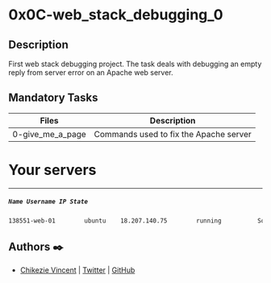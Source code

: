 # 0x0C-web_stack_debugging_0

## Description

First web stack debugging project. The task deals with debugging an empty reply from server error on an Apache web server.

## Mandatory Tasks

| Files | Description |
| ----- | ----------- |
| 0-give_me_a_page | Commands used to fix the Apache server |


# Your servers
---
##### `Name Username IP State`

```sh
138551-web-01	     ubuntu	   18.207.140.75		running		     Soft reboot	    Hard reboot	     Ask a new server
```

## Authors :black_nib:

- [Chikezie Vincent](https://www.linkedin.com/in/Chikezie1234Vincent/) | [Twitter](https://twitter.com/@VincentVincen2) | [GitHub](https://github.com/Vinspoint-ALX)
